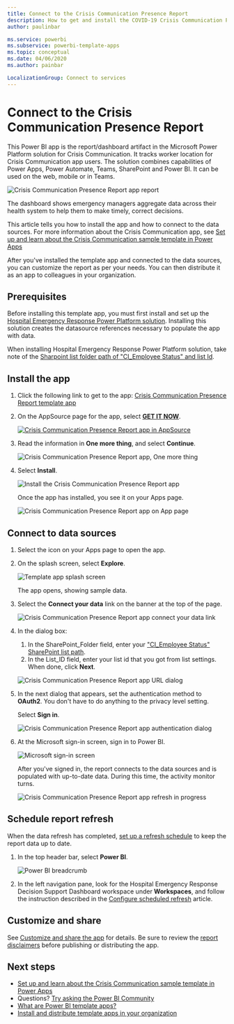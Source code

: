 ```yaml
---
title: Connect to the Crisis Communication Presence Report
description: How to get and install the COVID-19 Crisis Communication Presence Report template app, and how to connect to data
author: paulinbar

ms.service: powerbi
ms.subservice: powerbi-template-apps
ms.topic: conceptual
ms.date: 04/06/2020
ms.author: painbar

LocalizationGroup: Connect to services
---
```

# Connect to the Crisis Communication Presence Report

This Power BI app is the report/dashboard artifact in the Microsoft Power Platform solution for Crisis Communication. It tracks worker location for Crisis Communication app users. The solution combines capabilities of Power Apps, Power Automate, Teams, SharePoint and Power BI. It can be used on the web, mobile or in Teams.

![Crisis Communication Presence Report app report](media/service-connect-to-crisis-communication-presence-report/service-crisis-communication-presence-report.png)

The dashboard shows emergency managers aggregate data across their health system to help them to make timely, correct decisions.

This article tells  you how to install the app and how to connect to the data sources. For more information about the Crisis Communication app, see [Set up and learn about the Crisis Communication sample template in Power Apps](https://docs.microsoft.com/powerapps/maker/canvas-apps/sample-crisis-communication-app)

After you've installed the template app and connected to the data sources, you can customize the report as per your needs. You can then distribute it as an app to colleagues in your organization.

## Prerequisites

Before installing this template app, you must first install and set up the [Hospital Emergency Response Power Platform solution](https://docs.microsoft.com/powerapps/maker/canvas-apps/sample-crisis-communication-app). Installing this solution creates the datasource references necessary to populate the app with data.

When installing Hospital Emergency Response Power Platform solution, take note of the [Sharpoint list folder path of "CI_Employee Status" and list Id](https://docs.microsoft.com/powerapps/maker/canvas-apps/sample-crisis-communication-app#monitor-office-absences-with-power-bi).

## Install the app

1. Click the following link to get to the app: [Crisis Communication Presence Report template app](https://appsource.microsoft.com/en-us/product/power-bi/pbi-contentpacks.crisiscomms)

1. On the AppSource page for the app, select [**GET IT NOW**](https://appsource.microsoft.com/en-us/product/power-bi/pbi-contentpacks.crisiscomms).

    [![Crisis Communication Presence Report app in AppSource](media/service-connect-to-crisis-communication-presence-report/service-crisis-communication-presence-report-app-appsource-get-it-now.png)](https://appsource.microsoft.com/en-us/product/power-bi/pbi-contentpacks.crisiscomms)

1. Read the information in **One more thing**, and select **Continue**.

    ![Crisis Communication Presence Report app, One more thing](media/service-connect-to-crisis-communication-presence-report/service-crisis-communication-presence-report-1-more-thing.png)

1. Select **Install**. 

    ![Install the Crisis Communication Presence Report app](media/service-connect-to-crisis-communication-presence-report/service-crisis-communication-presence-report-select-install.png)

    Once the app has installed, you see it on your Apps page.

   ![Crisis Communication Presence Report app on App page](media/service-connect-to-crisis-communication-presence-report/service-crisis-communication-presence-report-app-apps-page-icon.png)

## Connect to data sources

1. Select the icon on your Apps page to open the app.

1. On the splash screen, select **Explore**.

   ![Template app splash screen](media/service-connect-to-crisis-communication-presence-report/service-crisis-communication-presence-report-app-splash-screen.png)

   The app opens, showing sample data.

1. Select the **Connect your data** link on the banner at the top of the page.

   ![Crisis Communication Presence Report app connect your data link](media/service-connect-to-crisis-communication-presence-report/service-crisis-communication-presence-report-app-connect-data.png)

1. In the dialog box:
   1. In the SharePoint_Folder field, enter your ["CI_Employee Status" SharePoint list path](https://docs.microsoft.com/powerapps/maker/canvas-apps/sample-crisis-communication-app#monitor-office-absences-with-power-bi).
   1. In the List_ID field, enter your list id that you got from list settings. When done, click **Next**.

   ![Crisis Communication Presence Report app URL dialog](media/service-connect-to-crisis-communication-presence-report/service-crisis-communication-presence-report-app-url-dialog.png)

1. In the next dialog that appears, set the authentication method to **OAuth2**. You don't have to do anything to the privacy level setting.

   Select **Sign in**.

   ![Crisis Communication Presence Report app authentication dialog](media/service-connect-to-crisis-communication-presence-report/service-crisis-communication-presence-report-app-authentication-dialog.png)

1. At the Microsoft sign-in screen, sign in to Power BI.

   ![Microsoft sign-in screen](media/service-connect-to-crisis-communication-presence-report/service-crisis-communication-presence-report-app-microsoft-login.png)

   After you've signed in, the report connects to the data sources and is populated with up-to-date data. During this time, the activity monitor turns.

   ![Crisis Communication Presence Report app refresh in progress](media/service-connect-to-crisis-communication-presence-report/service-crisis-communication-presence-report-app-refresh-monitor.png)

## Schedule report refresh

When the data refresh has completed, [set up a refresh schedule](../refresh-scheduled-refresh.md) to keep the report data up to date.

1. In the top header bar, select **Power BI**.

   ![Power BI breadcrumb](media/service-connect-to-crisis-communication-presence-report/service-crisis-communication-presence-report-app-powerbi-breadcrumb.png)

1. In the left navigation pane, look for the Hospital Emergency Response Decision Support Dashboard workspace under **Workspaces**, and follow the instruction described in the [Configure scheduled refresh](../refresh-scheduled-refresh.md) article.

## Customize and share

See [Customize and share the app](../service-template-apps-install-distribute.md#customize-and-share-the-app) for details. Be sure to review the [report disclaimers](../create-reports/sample-covid-19-us.md#disclaimers) before publishing or distributing the app.

## Next steps
* [Set up and learn about the Crisis Communication sample template in Power Apps](https://docs.microsoft.com/powerapps/maker/canvas-apps/sample-crisis-communication-app)
* Questions? [Try asking the Power BI Community](https://community.powerbi.com/)
* [What are Power BI template apps?](../service-template-apps-overview.md)
* [Install and distribute template apps in your organization](../service-template-apps-install-distribute.md)